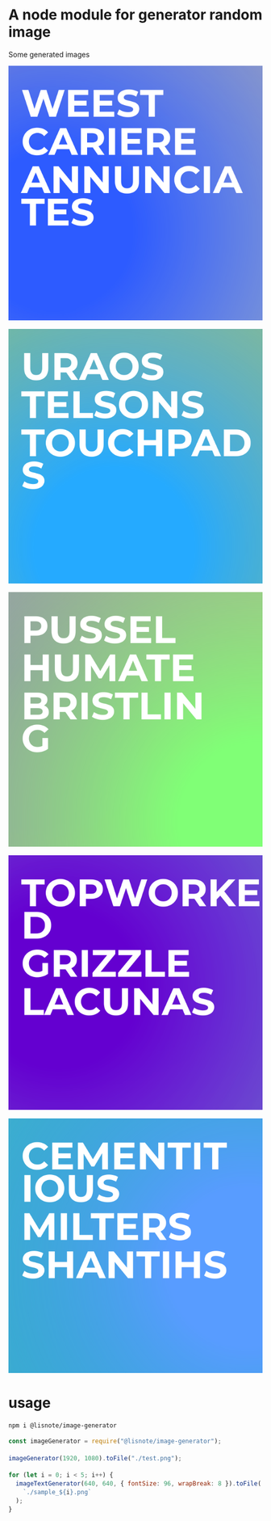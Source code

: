 # A node module for generator random image

Some generated images

![sample_0](./sample/sample_0.png)

![sample_1](./sample/sample_1.png)

![sample_2](./sample/sample_2.png)

![sample_3](./sample/sample_3.png)

![sample_4](./sample/sample_4.png)

# usage

```bash
npm i @lisnote/image-generator
```

```javascript
const imageGenerator = require("@lisnote/image-generator");

imageGenerator(1920, 1080).toFile("./test.png");

for (let i = 0; i < 5; i++) {
  imageTextGenerator(640, 640, { fontSize: 96, wrapBreak: 8 }).toFile(
    `./sample_${i}.png`
  );
}
```
